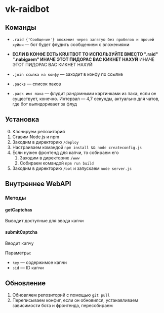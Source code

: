 # vk-raidbot

## Команды

* `.raid {'Сообщение'} вложения через запятую без пробелов и прочей хуйни` — бот будет флудить сообщением с вложениями

* **ЕСЛИ В КОНФЕ ЕСТЬ KRUITBOT ТО ИСПОЛЬЗУЙТЕ ВМЕСТО ".raid" ".nabigaem" ИНАЧЕ ЭТОТ ПИДОРАС ВАС КИКНЕТ НАХУЙ** ИНАЧЕ ЭТОТ ПИДОРАС ВАС КИКНЕТ НАХУЙ

* `.join ссылка на конфу` — заходит в конфу по ссылке

* `.packs` — список паков

* `.pack имя пака` — флудит рандомными картинками из пака, если он существует, конечно. Интервал — 4,7 секунды, актуально для чатов, где бот выпидоривает за флуд

## Установка

0. Клонируем репозиторий
1. Ставим Node.js и npm
2. Заходим в директорию `/deploy`
3. Настраиваем командой `npm install && node createconfig.js`
4. Если нужен фронтенд для капчи, то собираем его
	1. Заходим в директорию `/www`
	2. Собираем командой `npm run build`
5. Заходим в директорию `/bot` и запускаем `node server.js`

## Внутреннее WebAPI

### Методы

#### getCaptchas

Выводит доступные для ввода капчи

#### submitCaptcha

Вводит капчу

Параметры:

* `key` — содержимое капчи
* `sid` — ID капчи

## Обновление

1. Обновляем репозиторий с помощью `git pull`
2. Переписываем конфиг, если он обновился, устанавливаем зависимости бота и фронтенда, пересобираем
